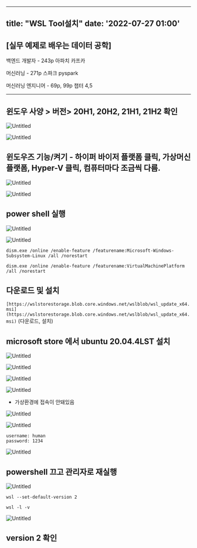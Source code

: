 
---
title: "WSL Tool설치"
date: '2022-07-27 01:00'
---
## [실무 예제로 배우는 데이터 공학]

백엔드 개발자 - 243p 아파치 카프카

머신러닝 - 271p 스파크 pyspark

머신러닝 엔지니어 - 69p, 99p 챕터 4,5

---

## 윈도우 사양 > 버전> 20H1, 20H2, 21H1, 21H2 확인

![Untitled](images/WSL_Tool_installation/Untitled.png)

![Untitled](images/WSL_Tool_installation/Untitled%201.png)

## 윈도우즈 기능/켜기 - 하이퍼 바이저 플랫폼 클릭, 가상머신 플랫폼, Hyper-V 클릭, 컴퓨터마다 조금씩 다름.

![Untitled](images/WSL_Tool_installation/Untitled%202.png)

![Untitled](images/WSL_Tool_installation/Untitled%203.png)

## power shell 실행

![Untitled](images/WSL_Tool_installation/Untitled%204.png)

![Untitled](images/WSL_Tool_installation/Untitled%205.png)

```
dism.exe /online /enable-feature /featurename:Microsoft-Windows-Subsystem-Linux /all /norestart

dism.exe /online /enable-feature /featurename:VirtualMachinePlatform /all /norestart
```

## 다운로드 및 설치

`[https://wslstorestorage.blob.core.windows.net/wslblob/wsl_update_x64.msi](https://wslstorestorage.blob.core.windows.net/wslblob/wsl_update_x64.msi)`  (다운로드, 설치)

## microsoft store 에서 ubuntu 20.04.4LST 설치

![Untitled](images/WSL_Tool_installation/Untitled%206.png)

![Untitled](images/WSL_Tool_installation/Untitled%207.png)

![Untitled](images/WSL_Tool_installation/Untitled%208.png)

![Untitled](images/WSL_Tool_installation/Untitled%209.png)

- 가상환경에 접속이 안돼있음

![Untitled](images/WSL_Tool_installation/Untitled%2010.png)

![Untitled](images/WSL_Tool_installation/Untitled%2011.png)

```
username: human
password: 1234
```

![Untitled](images/WSL_Tool_installation/Untitled%2012.png)

## powershell 끄고 관리자로 재실행

![Untitled](images/WSL_Tool_installation/Untitled%2013.png)

```
wsl --set-default-version 2

wsl -l -v
```

![Untitled](images/WSL_Tool_installation/Untitled%2014.png)

## version 2 확인